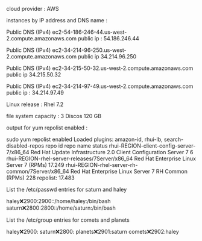 cloud provider : AWS 

instances by IP address and DNS name :

Public DNS (IPv4)  ec2-54-186-246-44.us-west-2.compute.amazonaws.com
public ip : 54.186.246.44

Public DNS (IPv4)   ec2-34-214-96-250.us-west-2.compute.amazonaws.com
public ip 34.214.96.250

Public DNS (IPv4)  ec2-34-215-50-32.us-west-2.compute.amazonaws.com
public ip   34.215.50.32

Public DNS (IPv4) ec2-34-214-97-49.us-west-2.compute.amazonaws.com
public ip : 34.214.97.49





Linux release : Rhel 7.2 

file system capacity : 3 Discos 120 GB

output for yum repolist enabled :

sudo yum repolist enabled
Loaded plugins: amazon-id, rhui-lb, search-disabled-repos
repo id                                              repo name                                                           status
rhui-REGION-client-config-server-7/x86_64            Red Hat Update Infrastructure 2.0 Client Configuration Server 7          6
rhui-REGION-rhel-server-releases/7Server/x86_64      Red Hat Enterprise Linux Server 7 (RPMs)                            17.249
rhui-REGION-rhel-server-rh-common/7Server/x86_64     Red Hat Enterprise Linux Server 7 RH Common (RPMs)                     228
repolist: 17.483




List the /etc/passwd entries for saturn and haley

haley:x:2900:2900::/home/haley:/bin/bash
saturn:x:2800:2800::/home/saturn:/bin/bash



List the /etc/group entries for comets and planets

haley:x:2900:
saturn:x:2800:
planets:x:2901:saturn
comets:x:2902:haley
